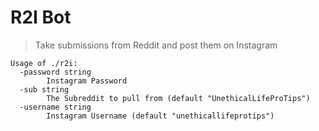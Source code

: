 # R2I Bot

> Take submissions from Reddit and post them on Instagram

```
Usage of ./r2i:
  -password string
    	Instagram Password
  -sub string
    	The Subreddit to pull from (default "UnethicalLifeProTips")
  -username string
    	Instagram Username (default "unethicallifeprotips")
```
